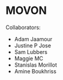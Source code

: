 # MOVON

Collaborators:
* Adam Jaamour
* Justine P Jose
* Sam Lubbers
* Maggie MC
* Stanislas Morillot
* Amine Boukhriss

